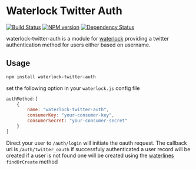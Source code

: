 # Waterlock Twitter Auth

[![Build Status](http://img.shields.io/travis/davidrivera/waterlock-twitter-auth.svg?style=flat)](https://travis-ci.org/davidrivera/waterlock-twitter-auth) [![NPM version](http://img.shields.io/npm/v/waterlock-twitter-auth.svg?style=flat)](http://badge.fury.io/js/waterlock-twitter-auth) [![Dependency Status](http://img.shields.io/gemnasium/davidrivera/waterlock-twitter-auth.svg?style=flat)](https://gemnasium.com/davidrivera/waterlock-twitter-auth)

waterlock-twitter-auth is a module for [waterlock](http://waterlock.ninja/)
providing a twitter authentication method for users either based on username.

## Usage

```bash
npm install waterlock-twitter-auth
```

set the following option in your `waterlock.js` config file

```js
authMethod:[
	{
		name: "waterlock-twitter-auth",
		consumerKey: "your-consumer-key",
		consumerSecret: "your-consumer-secret"
	}
]
```

Direct your user to `/auth/login` will initiate the oauth request. The callback uri is `/auth/twitter_oauth` if successfuly authenticated a user record will be created if a user is not found one will be created using the [waterlines](https://github.com/balderdashy/waterline) `findOrCreate` method
